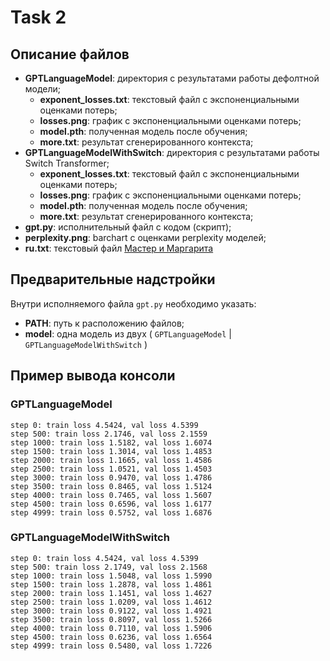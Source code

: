 # Task 2
## Описание файлов
- **GPTLanguageModel**: директория с результатами работы дефолтной модели;
	- **exponent_losses.txt**: текстовый файл с экспоненциальными оценками потерь; 
	- **losses.png**: график с экспоненциальными оценками потерь;
	- **model.pth**: полученная модель после обучения;
	- **more.txt**: результат сгенерированного контекста;
- **GPTLanguageModelWithSwitch**: директория с результатами работы Switch Transformer;
	- **exponent_losses.txt**: текстовый файл с экспоненциальными оценками потерь; 
	- **losses.png**: график с экспоненциальными оценками потерь;
	- **model.pth**: полученная модель после обучения;
	- **more.txt**: результат сгенерированного контекста;
- **gpt.py**: исполнительный файл с кодом (скрипт);
- **perplexity.png**: barchart c оценками perplexity моделей;
- **ru.txt**: текстовый файл [Мастер и Маргарита](https://github.com/averkij/woland)

## Предварительные надстройки
Внутри исполняемого файла `gpt.py` необходимо указать:
- **PATH**: путь к расположению файлов;
- **model**: одна модель из двух ( `GPTLanguageModel` | `GPTLanguageModelWithSwitch` )

## Пример вывода консоли
### GPTLanguageModel
```
step 0: train loss 4.5424, val loss 4.5399
step 500: train loss 2.1746, val loss 2.1559
step 1000: train loss 1.5182, val loss 1.6074
step 1500: train loss 1.3014, val loss 1.4853
step 2000: train loss 1.1665, val loss 1.4586
step 2500: train loss 1.0521, val loss 1.4503
step 3000: train loss 0.9470, val loss 1.4786
step 3500: train loss 0.8465, val loss 1.5124
step 4000: train loss 0.7465, val loss 1.5607
step 4500: train loss 0.6596, val loss 1.6177
step 4999: train loss 0.5752, val loss 1.6876
```
### GPTLanguageModelWithSwitch
```
step 0: train loss 4.5424, val loss 4.5399
step 500: train loss 2.1749, val loss 2.1568
step 1000: train loss 1.5048, val loss 1.5990
step 1500: train loss 1.2878, val loss 1.4861
step 2000: train loss 1.1451, val loss 1.4627
step 2500: train loss 1.0209, val loss 1.4612
step 3000: train loss 0.9122, val loss 1.4921
step 3500: train loss 0.8097, val loss 1.5266
step 4000: train loss 0.7110, val loss 1.5906
step 4500: train loss 0.6236, val loss 1.6564
step 4999: train loss 0.5480, val loss 1.7226
```
